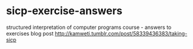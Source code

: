 sicp-exercise-answers
=====================

structured interpretation of computer  programs course - answers to exercises blog post http://kamweti.tumblr.com/post/58339436383/taking-sicp
